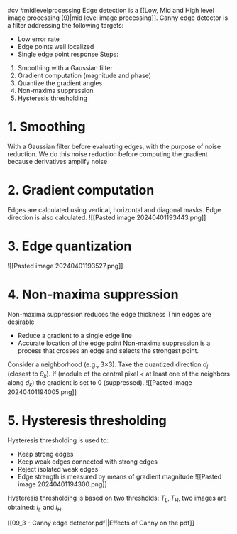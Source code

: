 #cv
#midlevelprocessing
Edge detection is a [[Low, Mid and High level image processing (9)|mid level image processing]].
Canny edge detector is a filter addressing the following targets: 
* Low error rate
* Edge points well localized 
* Single edge point response
Steps:
1. Smoothing with a Gaussian filter 
2. Gradient computation (magnitude and phase) 
3. Quantize the gradient angles 
4. Non-maxima suppression 
5. Hysteresis thresholding
# 1. Smoothing
With a Gaussian filter before evaluating edges, with the purpose of noise reduction. We do this noise reduction before computing the gradient because derivatives amplify noise
# 2. Gradient computation
Edges are calculated using vertical, horizontal and diagonal masks. Edge direction is also calculated.
![[Pasted image 20240401193443.png]]
# 3. Edge quantization
![[Pasted image 20240401193527.png]]
# 4. Non-maxima suppression
Non-maxima suppression reduces the edge thickness
Thin edges are desirable
* Reduce a gradient to a single edge line
* Accurate location of the edge point
Non-maxima suppression is a process that crosses an edge and selects the strongest point.

Consider a neighborhood (e.g., 3×3). Take the quantized direction $d_l$ (closest to $\theta_k$). If (module of the central pixel < at least one of the neighbors along $d_k$) the gradient is set to 0 (suppressed).
![[Pasted image 20240401194005.png]]

# 5. Hysteresis thresholding
Hysteresis thresholding is used to: 
* Keep strong edges
* Keep weak edges connected with strong edges
* Reject isolated weak edges
* Edge strength is measured by means of gradient magnitude
![[Pasted image 20240401194300.png]]

Hysteresis thresholding is based on two thresholds: $T_L,T_H$, two images are obtained: $I_L$ and $I_H$.

[[09_3 - Canny edge detector.pdf||Effects of Canny on the pdf]]

